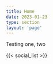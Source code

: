 ```yaml
---
title: Home
date: 2023-01-23
type: section
layout: 'page'
---
```


Testing one, two

{{< social_list >}}